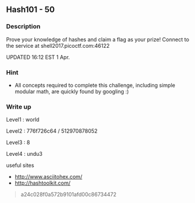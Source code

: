 ## Hash101 - 50

### Description

Prove your knowledge of hashes and claim a flag as your prize! Connect to the service at shell2017.picoctf.com:46122

UPDATED 16:12 EST 1 Apr.

### Hint

  - All concepts required to complete this challenge, including simple modular math, are quickly found by googling :)

### Write up

Level1 : world

Level2 : 776f726c64 / 512970878052

Level3 : 8

Level4 : undu3

useful sites
  - http://www.asciitohex.com/
  - http://hashtoolkit.com/

> a24c028f0a572b9101afd00c86734472

